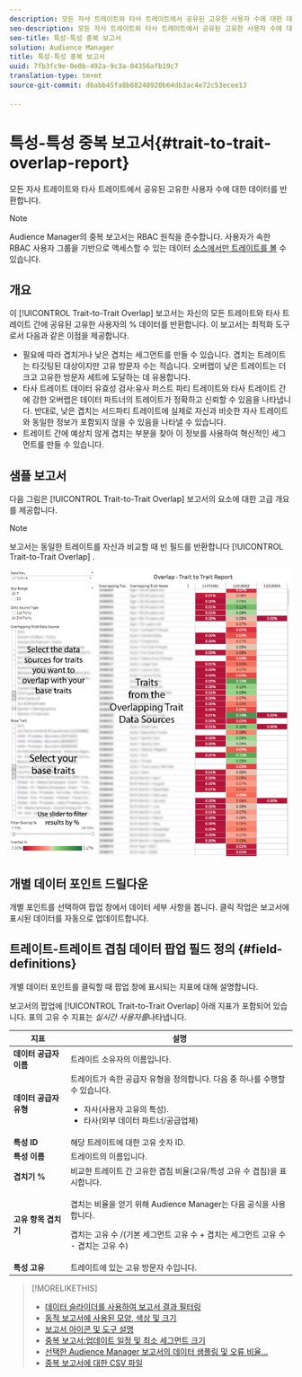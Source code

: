 ```yaml
---
description: 모든 자사 트레이트와 타사 트레이트에서 공유된 고유한 사용자 수에 대한 데이터를 반환합니다.
seo-description: 모든 자사 트레이트와 타사 트레이트에서 공유된 고유한 사용자 수에 대한 데이터를 반환합니다.
seo-title: 특성-특성 중복 보고서
solution: Audience Manager
title: 특성-특성 중복 보고서
uuid: 7fb3fc9e-0e0b-492a-9c3a-04356afb19c7
translation-type: tm+mt
source-git-commit: d6abb45fa8b88248920b64db3ac4e72c53ecee13

---
```



# 특성-특성 중복 보고서{#trait-to-trait-overlap-report}

모든 자사 트레이트와 타사 트레이트에서 공유된 고유한 사용자 수에 대한 데이터를 반환합니다.

>[!NOTE]
>
>Audience Manager의 중복 보고서는 RBAC 원칙을 준수합니다. 사용자가 속한 RBAC 사용자 그룹을 기반으로 액세스할 수 있는 데이터 [소스에서만 트레이트를 볼](/help/using/features/administration/administration-overview.md) 수 있습니다.

<!-- 

c_overlap_reports.xml

 -->

## 개요

이 [!UICONTROL Trait-to-Trait Overlap] 보고서는 자신의 모든 트레이트와 타사 트레이트 간에 공유된 고유한 사용자의 % 데이터를 반환합니다. 이 보고서는 최적화 도구로서 다음과 같은 이점을 제공합니다.

* 필요에 따라 겹치거나 낮은 겹치는 세그먼트를 만들 수 있습니다. 겹치는 트레이트는 타깃팅된 대상이지만 고유 방문자 수는 적습니다. 오버랩이 낮은 트레이트는 더 크고 고유한 방문자 세트에 도달하는 데 유용합니다.
* 타사 트레이트 데이터 유효성 검사:유사 퍼스트 파티 트레이트와 타사 트레이트 간에 강한 오버랩은 데이터 파트너의 트레이트가 정확하고 신뢰할 수 있음을 나타냅니다. 반대로, 낮은 겹치는 서드파티 트레이트에 실제로 자신과 비슷한 자사 트레이트와 동일한 정보가 포함되지 않을 수 있음을 나타낼 수 있습니다.
* 트레이트 간에 예상치 않게 겹치는 부분을 찾아 이 정보를 사용하여 혁신적인 세그먼트를 만들 수 있습니다.

## 샘플 보고서

다음 그림은 [!UICONTROL Trait-to-Trait Overlap] 보고서의 요소에 대한 고급 개요를 제공합니다.

>[!NOTE]
>
>보고서는 동일한 트레이트를 자신과 비교할 때 빈 필드를 반환합니다 [!UICONTROL Trait-to-Trait Overlap] .

![](assets/trait-to-trait-overlap.png)

## 개별 데이터 포인트 드릴다운

개별 포인트를 선택하여 팝업 창에서 데이터 세부 사항을 봅니다. 클릭 작업은 보고서에 표시된 데이터를 자동으로 업데이트합니다.

## 트레이트-트레이트 겹침 데이터 팝업 필드 정의 {#field-definitions}

개별 데이터 포인트를 클릭할 때 팝업 창에 표시되는 지표에 대해 설명합니다.

<!-- 

r_t2t_data_pop.xml

 -->

보고서의 팝업에 [!UICONTROL Trait-to-Trait Overlap] 아래 지표가 포함되어 있습니다. 표의 고유 수 지표는 *실시간 사용자를*&#x200B;나타냅니다.

<table id="table_A2A0CFC47C1A404994B82E6630E711A2"> 
 <thead> 
  <tr> 
   <th colname="col1" class="entry"> 지표 </th> 
   <th colname="col2" class="entry"> 설명 </th> 
  </tr>
 </thead>
 <tbody> 
  <tr> 
   <td colname="col1"><b><span class="wintitle"> 데이터 공급자 이름</span></b> </td> 
   <td colname="col2"> 트레이트 소유자의 이름입니다. </td> 
  </tr> 
  <tr> 
   <td colname="col1"><b><span class="wintitle"> 데이터 공급자 유형</span></b> </td> 
   <td colname="col2">트레이트가 속한 공급자 유형을 정의합니다. 다음 중 하나를 수행할 수 있습니다. 
    <ul id="ul_0477C04A33FD4F5D998B98984E6554D3"> 
     <li id="li_50FCA48EDB5843AB8FB6C34ED2C0067D">자사(사용자 고유의 특성). </li> 
     <li id="li_4F6148EDAEFE43FA8D505944E9FE3855">타사(외부 데이터 파트너/공급업체) </li> 
    </ul> </td> 
  </tr> 
  <tr> 
   <td colname="col1"><b><span class="wintitle"> 특성 ID</span></b> </td> 
   <td colname="col2"> 해당 트레이트에 대한 고유 숫자 ID. </td> 
  </tr> 
  <tr> 
   <td colname="col1"><b><span class="wintitle"> 특성 이름</span></b> </td> 
   <td colname="col2"> 트레이트의 이름입니다. </td> 
  </tr> 
  <tr> 
   <td colname="col1"><b><span class="wintitle"> 겹치기 %</span></b> </td> 
   <td colname="col2"> 비교한 트레이트 간 고유한 겹침 비율(고유/특성 고유 수 겹침)을 표시합니다. </td> 
  </tr> 
  <tr> 
   <td colname="col1"><b><span class="wintitle"> 고유 항목 겹치기</span></b> </td> 
   <td colname="col2"> <p>겹치는 비율을 얻기 위해 Audience Manager는 다음 공식을 사용합니다.</p> <p>겹치는 고유 수 /(기본 세그먼트 고유 수 + 겹치는 세그먼트 고유 수 - 겹치는 고유 수)</p> </td> 
  </tr> 
  <tr> 
   <td colname="col1"><b><span class="wintitle"> 특성 고유</span></b> </td> 
   <td colname="col2"> 트레이트에 있는 고유 방문자 수입니다. </td> 
  </tr> 
 </tbody> 
</table>

>[!MORELIKETHIS]
>
>* [데이터 슬라이더를 사용하여 보고서 결과 필터링](../../reporting/dynamic-reports/data-sliders.md)
>* [동적 보고서에 사용된 모양, 색상 및 크기](../../reporting/dynamic-reports/interactive-report-technology.md#shapes-colors-sizes)
>* [보고서 아이콘 및 도구 설명](../../reporting/dynamic-reports/interactive-report-technology.md#icons-tools-explained)
>* [중복 보고서:업데이트 일정 및 최소 세그먼트 크기](../../reporting/dynamic-reports/overlap-minimum-segment-size.md)
>* [선택한 Audience Manager 보고서의 데이터 샘플링 및 오류 비율...](../../reporting/report-sampling.md)
>* [중복 보고서에 대한 CSV 파일](../../reporting/dynamic-reports/overlap-csv-files.md)